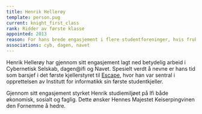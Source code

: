 ```yaml
---
title: Henrik Hellerøy
template: person.pug
current: knight_first_class
rank: Ridder av første klasse
appointed: 2013
reason: For hans brede engasjement i flere studentforeninger, hvis frukter studentmassen har nytt godt av, tildeles Henrik Hellerøy graden Ridder av første klasse av Hennes Majestet Keiserpingvinen den Fornemmes orden.
associations: cyb, dagen, navet
---
```


Henrik Hellerøy har gjennom sitt engasjement lagt ned betydelig arbeid i Cybernetisk Selskab, dagen@ifi og Navet. Spesielt verdt å nevne er hans tid som barsjef i det første kjellerstyret til [Escape](http://cyb.ifi.uio.no/kjeller/), hvor han var sentral i opprettelsen av Institutt for informatikk sin første studentkjeller.

Gjennom sitt engasjement styrket Henrik studiemiljøet på Ifi både økonomisk, sosialt og faglig. Dette ønsker Hennes Majestet Keiserpingvinen den Fornemme å hedre.
